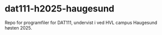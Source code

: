 # dat111-h2025-haugesund
Repo for programfiler for DAT111, undervist i ved HVL campus Haugesund høsten 2025. 

